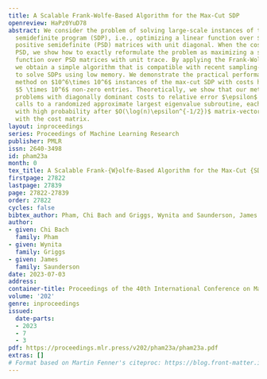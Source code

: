 ```yaml
---
title: A Scalable Frank-Wolfe-Based Algorithm for the Max-Cut SDP
openreview: HaPz0YuD78
abstract: We consider the problem of solving large-scale instances of the Max-Cut
  semidefinite program (SDP), i.e., optimizing a linear function over $n\times n$
  positive semidefinite (PSD) matrices with unit diagonal. When the cost matrix is
  PSD, we show how to exactly reformulate the problem as maximizing a smooth concave
  function over PSD matrices with unit trace. By applying the Frank-Wolfe method,
  we obtain a simple algorithm that is compatible with recent sampling-based techniques
  to solve SDPs using low memory. We demonstrate the practical performance of our
  method on $10^6\times 10^6$ instances of the max-cut SDP with costs having up to
  $5 \times 10^6$ non-zero entries. Theoretically, we show that our method solves
  problems with diagonally dominant costs to relative error $\epsilon$ in $O(n\epsilon^{-1})$
  calls to a randomized approximate largest eigenvalue subroutine, each of which succeeds
  with high probability after $O(\log(n)\epsilon^{-1/2})$ matrix-vector multiplications
  with the cost matrix.
layout: inproceedings
series: Proceedings of Machine Learning Research
publisher: PMLR
issn: 2640-3498
id: pham23a
month: 0
tex_title: A Scalable Frank-{W}olfe-Based Algorithm for the Max-Cut {SDP}
firstpage: 27822
lastpage: 27839
page: 27822-27839
order: 27822
cycles: false
bibtex_author: Pham, Chi Bach and Griggs, Wynita and Saunderson, James
author:
- given: Chi Bach
  family: Pham
- given: Wynita
  family: Griggs
- given: James
  family: Saunderson
date: 2023-07-03
address: 
container-title: Proceedings of the 40th International Conference on Machine Learning
volume: '202'
genre: inproceedings
issued:
  date-parts:
  - 2023
  - 7
  - 3
pdf: https://proceedings.mlr.press/v202/pham23a/pham23a.pdf
extras: []
# Format based on Martin Fenner's citeproc: https://blog.front-matter.io/posts/citeproc-yaml-for-bibliographies/
---
```

